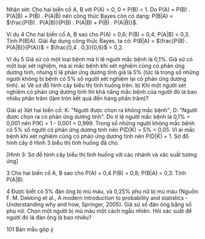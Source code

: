 Nhận xét: Cho hai biến cố A, B với P(A) > 0, 0 < P(B) < 1. Do
P(A) = P(B) . P(A|B) + P(B̄) . P(A|B̄)
nên công thức Bayes còn có dạng: P(B|A) = $\frac{P(B) . P(A|B)}{P(B) . P(A|B) + P(B̄) . P(A|B̄)}$.

Ví dụ 4 Cho hai biến cố A, B sao cho P(A) = 0,6;
P(B) = 0,4; P(A|B) = 0,3. Tính P(B|A).
Giải
Áp dụng công thức Bayes, ta có:
P(B|A) = $\frac{P(B) . P(A|B)}{P(A)}$ = $\frac{0,4 . 0,3}{0,6}$ = 0,2.

Ví dụ 5 Giả sử có một loại bệnh mà tỉ lệ người mắc bệnh là 0,1%. Giả sử có một loại xét nghiệm, mà ai mắc bệnh khi xét nghiệm cũng có phản ứng dương tính, nhưng tỉ lệ phản ứng dương tính giả là 5% (tức là trong số những người không bị bệnh có 5% số người xét nghiệm lại có phản ứng dương tính).
a) Vẽ sơ đồ hình cây biểu thị tình huống trên.
b) Khi một người xét nghiệm có phản ứng dương tính thì khả năng mắc bệnh của người đó là bao nhiêu phần trăm (làm tròn kết quả đến hàng phần trăm)?

Giải
a) Xét hai biến cố: K: "Người được chọn ra không mắc bệnh";
               D: "Người được chọn ra có phản ứng dương tính".
Do tỉ lệ người mắc bệnh là 0,1% = 0,001 nên P(K) = 1 - 0,001 = 0,999.
Trong số những người không mắc bệnh có 5% số người có phản ứng dương tính nên P(D|K) = 5% = 0,05. Vì ai mắc bệnh khi xét nghiệm cũng có phản ứng dương tính nên P(D|K̄) = 1.
Sơ đồ hình cây ở Hình 3 biểu thị tình huống đã cho.

[Hình 3: Sơ đồ hình cây biểu thị tình huống với các nhánh và xác suất tương ứng]

3 Cho hai biến cố A, B sao cho P(A) = 0,4 P(B) = 0,8; P(B|A) = 0,3. Tính P(A|B).

4 Được biết có 5% đàn ông bị mù màu, và 0,25% phụ nữ bị mù màu (Nguồn: F. M. Dekking et al., A modern introduction to probability and statistics - Understanding why and how, Springer, 2005). Giả sử số đàn ông bằng số phụ nữ. Chọn một người bị mù màu một cách ngẫu nhiên. Hỏi xác suất để người đó là đàn ông là bao nhiêu?

101
Bản mẫu góp ý